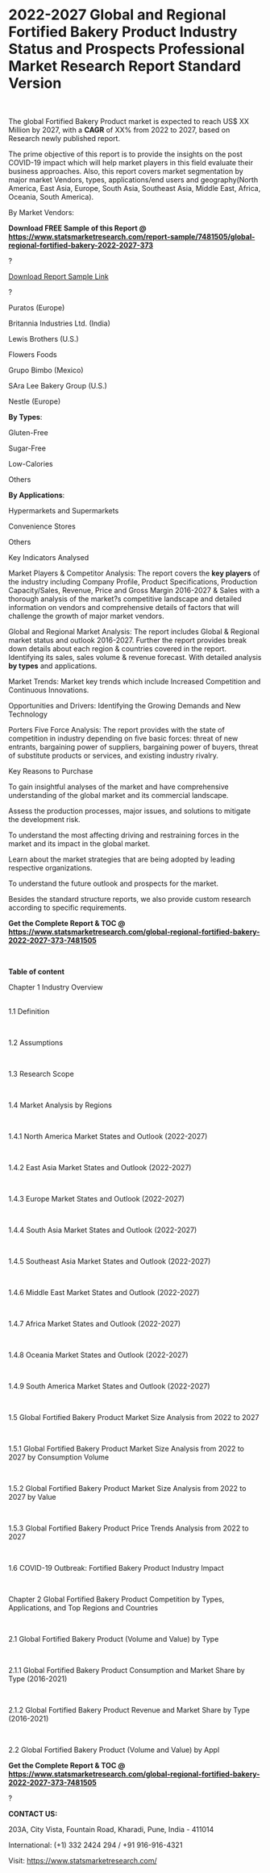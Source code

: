 <h1>2022-2027 Global and Regional Fortified Bakery Product Industry Status and Prospects Professional Market Research Report Standard Version</h1><br/><p>The global Fortified Bakery Product market is expected to reach US$ XX Million by 2027, with a <strong>CAGR</strong> of XX% from 2022 to 2027, based on Research newly published report.</p>
 
 
 
 <p>The prime objective of this report is to provide the insights on the post COVID-19 impact which will help market players in this field evaluate their business approaches. Also, this report covers market segmentation by major market Vendors, types, applications/end users and geography(North America, East Asia, Europe, South Asia, Southeast Asia, Middle East, Africa, Oceania, South America).</p>
 
 
 
 <p>By Market Vendors:</p>
 
 
 
 <div><b>Download FREE Sample of this Report @ <a href="https://www.statsmarketresearch.com/download-free-sample/7481505/global-regional-fortified-bakery-2022-2027-373">https://www.statsmarketresearch.com/report-sample/7481505/global-regional-fortified-bakery-2022-2027-373</a></b></div>
 
 
 
 <p>? </p>
 
 
 
 <p><a href="https://www.statsmarketresearch.com/download-free-sample/7481505/global-regional-fortified-bakery-2022-2027-373">Download Report Sample Link</a></p>
 
 
 
 <p>? </p>
 
 
 
 <p>Puratos (Europe)</p>
 
 
 
 <p>Britannia Industries Ltd. (India)</p>
 
 
 
 <p>Lewis Brothers (U.S.)</p>
 
 
 
 <p>Flowers Foods</p>
 
 
 
 <p>Grupo Bimbo (Mexico)</p>
 
 
 
 <p>SAra Lee Bakery Group (U.S.)</p>
 
 
 
 <p>Nestle (Europe)</p>
 
 
 
 <p><strong>By Types</strong>:</p>
 
 
 
 <p>Gluten-Free</p>
 
 
 
 <p>Sugar-Free</p>
 
 
 
 <p>Low-Calories</p>
 
 
 
 <p>Others</p>
 
 
 
 <p><strong><strong>By Applications</strong></strong>:</p>
 
 
 
 <p>Hypermarkets and Supermarkets</p>
 
 
 
 <p>Convenience Stores</p>
 
 
 
 <p>Others</p>
 
 
 
 <p>Key Indicators Analysed</p>
 
 
 
 <p>Market Players & Competitor Analysis: The report covers the <strong>key players</strong> of the industry including Company Profile, Product Specifications, Production Capacity/Sales, Revenue, Price and Gross Margin 2016-2027 & Sales with a thorough analysis of the market?s competitive landscape and detailed information on vendors and comprehensive details of factors that will challenge the growth of major market vendors.</p>
 
 
 
 <p>Global and Regional Market Analysis: The report includes Global & Regional market status and outlook 2016-2027. Further the report provides break down details about each region & countries covered in the report. Identifying its sales, sales volume & revenue forecast. With detailed analysis <strong>by types</strong> and applications.</p>
 
 
 
 <p>Market Trends: Market key trends which include Increased Competition and Continuous Innovations.</p>
 
 
 
 <p>Opportunities and Drivers: Identifying the Growing Demands and New Technology</p>
 
 
 
 <p>Porters Five Force Analysis: The report provides with the state of competition in industry depending on five basic forces: threat of new entrants, bargaining power of suppliers, bargaining power of buyers, threat of substitute products or services, and existing industry rivalry.</p>
 
 
 
 <p>Key Reasons to Purchase</p>
 
 
 
 <p>To gain insightful analyses of the market and have comprehensive understanding of the global market and its commercial landscape.</p>
 
 
 
 <p>Assess the production processes, major issues, and solutions to mitigate the development risk.</p>
 
 
 
 <p>To understand the most affecting driving and restraining forces in the market and its impact in the global market.</p>
 
 
 
 <p>Learn about the market strategies that are being adopted by leading respective organizations.</p>
 
 
 
 <p>To understand the future outlook and prospects for the market.</p>
 
 
 
 <p>Besides the standard structure reports, we also provide custom research according to specific requirements.</p>
 
 
 
 <div><b>Get the Complete Report & TOC @ <a href="https://www.statsmarketresearch.com/global-regional-fortified-bakery-2022-2027-373-7481505">https://www.statsmarketresearch.com/global-regional-fortified-bakery-2022-2027-373-7481505</a></b></div>
 
 
 
 <p><br />
 
 <b>Table of content</b></p>
 
 
 
 <p>Chapter 1 Industry Overview<br />
 
 <br />
 
 1.1 Definition<br />
 
 <br />
 
 1.2 Assumptions<br />
 
 <br />
 
 1.3 Research Scope<br />
 
 <br />
 
 1.4 Market Analysis by Regions<br />
 
 <br />
 
 1.4.1 North America Market States and Outlook (2022-2027)<br />
 
 <br />
 
 1.4.2 East Asia Market States and Outlook (2022-2027)<br />
 
 <br />
 
 1.4.3 Europe Market States and Outlook (2022-2027)<br />
 
 <br />
 
 1.4.4 South Asia Market States and Outlook (2022-2027)<br />
 
 <br />
 
 1.4.5 Southeast Asia Market States and Outlook (2022-2027)<br />
 
 <br />
 
 1.4.6 Middle East Market States and Outlook (2022-2027)<br />
 
 <br />
 
 1.4.7 Africa Market States and Outlook (2022-2027)<br />
 
 <br />
 
 1.4.8 Oceania Market States and Outlook (2022-2027)<br />
 
 <br />
 
 1.4.9 South America Market States and Outlook (2022-2027)<br />
 
 <br />
 
 1.5 Global Fortified Bakery Product Market Size Analysis from 2022 to 2027<br />
 
 <br />
 
 1.5.1 Global Fortified Bakery Product Market Size Analysis from 2022 to 2027 by Consumption Volume<br />
 
 <br />
 
 1.5.2 Global Fortified Bakery Product Market Size Analysis from 2022 to 2027 by Value<br />
 
 <br />
 
 1.5.3 Global Fortified Bakery Product Price Trends Analysis from 2022 to 2027<br />
 
 <br />
 
 1.6 COVID-19 Outbreak: Fortified Bakery Product Industry Impact<br />
 
 <br />
 
 Chapter 2 Global Fortified Bakery Product Competition by Types, Applications, and Top Regions and Countries<br />
 
 <br />
 
 2.1 Global Fortified Bakery Product (Volume and Value) by Type<br />
 
 <br />
 
 2.1.1 Global Fortified Bakery Product Consumption and Market Share by Type (2016-2021)<br />
 
 <br />
 
 2.1.2 Global Fortified Bakery Product Revenue and Market Share by Type (2016-2021)<br />
 
 <br />
 
 2.2 Global Fortified Bakery Product (Volume and Value) by Appl</p>
 
 
 
 <div><b>Get the Complete Report & TOC @ <a href="https://www.statsmarketresearch.com/global-regional-fortified-bakery-2022-2027-373-7481505">https://www.statsmarketresearch.com/global-regional-fortified-bakery-2022-2027-373-7481505</a></b></div>
 
 
 
 <p>? </p>
 
 
 
 <p><b>CONTACT US:</b><br />
 
 203A, City Vista, Fountain Road, Kharadi, Pune, India - 411014<br />
 
 International: (+1) 332 2424 294 / +91 916-916-4321<br />
 
 Visit: <a href="https://www.statsmarketresearch.com/">https://www.statsmarketresearch.com/</a></p>